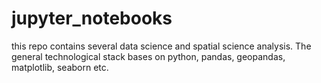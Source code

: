 # jupyter_notebooks
this repo contains several data science and spatial science analysis. The general technological stack bases on python, pandas, geopandas, matplotlib, seaborn etc.
